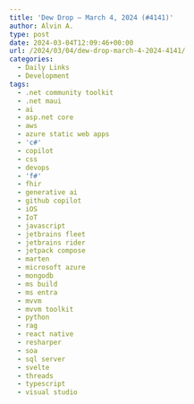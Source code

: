 ```yaml
---
title: 'Dew Drop – March 4, 2024 (#4141)'
author: Alvin A.
type: post
date: 2024-03-04T12:09:46+00:00
url: /2024/03/04/dew-drop-march-4-2024-4141/
categories:
  - Daily Links
  - Development
tags:
  - .net community toolkit
  - .net maui
  - ai
  - asp.net core
  - aws
  - azure static web apps
  - 'c#'
  - copilot
  - css
  - devops
  - 'f#'
  - fhir
  - generative ai
  - github copilot
  - iOS
  - IoT
  - javascript
  - jetbrains fleet
  - jetbrains rider
  - jetpack compose
  - marten
  - microsoft azure
  - mongodb
  - ms build
  - ms entra
  - mvvm
  - mvvm toolkit
  - python
  - rag
  - react native
  - resharper
  - soa
  - sql server
  - svelte
  - threads
  - typescript
  - visual studio
  - winrt
  - winui

---
```

### <a name="top"></a>Top Links

  * <a href="https://dev.to/azure/fine-tuning-fundamentals-generative-ai-for-beginners-v2-3lf9" target="_blank" rel="noopener">Fine-Tuning Fundamentals &#8211; Generative AI For Beginners (v2)</a> (Nitya Narasimhan)
  * <a href="https://jeremydmiller.com/2024/03/03/marten-7-0-is-released/" target="_blank" rel="noopener">Marten 7.0 is Released!</a> (Jeremy D. Miller)
  * <a href="https://jasonhaley.com/2024/02/27/azure-vector-search-ai-assistant/" target="_blank" rel="noopener">Demo Review: Azure Vector Search AI Assistant</a> (Jason Haley)
  * <a href="https://www.milanjovanovic.tech/blog/lightweight-in-memory-message-bus-using-dotnet-channels" target="_blank" rel="noopener">Lightweight In-Memory Message Bus Using .NET Channels</a> (Milan Jovanović)
  * <a href="http://feed.azuredevops.show/jared-parsons-designing-c-and-testing-a-compiler-episode-287" target="_blank" rel="noopener">Jared Parsons: Designing C# and Testing a Compiler &#8211; Azure DevOps Podcast Episode 287</a> (Jeffrey Palermo)
  * <a href="https://www.syncfusion.com/succinctly-free-ebooks/dotnet-maui-community-toolkit-succinctly?utm_source=alvinashcraft&utm_medium=email&utm_campaign=alvinashcraft_blog_edmmar24" target="_blank" rel="noopener">Free eBook: .NET MAUI Community Toolkit Succinctly</a> (Alessandro Del Sole)



### <a name="web"></a>Web & Cloud Development

  * <a href="https://svelte.dev/blog/whats-new-in-svelte-march-2024" target="_blank" rel="noopener">What&#8217;s new in Svelte: March 2024</a> (Dani Sandoval)
  * <a href="https://www.blueboxes.co.uk/managing-your-azure-resources-with-deployment-stacks/" target="_blank" rel="noopener">Managing your Azure Resources with Deployment Stacks</a> (John Kilmister)
  * <a href="https://bartwullems.blogspot.com/2024/03/azure-static-web-appassign-roles.html" target="_blank" rel="noopener">Azure Static Web App–Assign roles through an Azure Function</a> (Bart Wullems)
  * <a href="https://damienbod.com/2024/03/04/multi-client-blob-storage-access-using-asp-net-core-with-entra-id-authentication-and-rbac/" target="_blank" rel="noopener">Multi client blob storage access using ASP.NET Core with Entra ID authentication and RBAC</a> (Damien Bowden)
  * <a href="https://smashingmagazine.com/2024/03/modern-css-tooltips-speech-bubbles-part1/" target="_blank" rel="noopener">Modern CSS Tooltips And Speech Bubbles (Part 1)</a> (Temani Afif)
  * <a href="https://jamiemaguire.net/index.php/2024/03/03/an-intro-to-minimal-apis-with-asp-net-core-and-net8/?utm_source=rss&utm_medium=rss&utm_campaign=an-intro-to-minimal-apis-with-asp-net-core-and-net8" target="_blank" rel="noopener">An Intro to Minimal APIs with ASP.NET Core and .NET 8.0</a> (Jamie Maguire)
  * <a href="https://www.roundthecode.com/dotnet-tutorials/how-to-create-add-custom-middleware-aspnet-core" target="_blank" rel="noopener">How to create and add custom middleware in ASP.NET Core</a> (David Grace)
  * <a href="https://blog.postman.com/how-to-craft-a-great-measurable-developer-experience-for-your-apis/" target="_blank" rel="noopener">How to craft a great, measurable developer experience for your APIs</a> (Ankit)
  * <a href="https://blog.jetbrains.com/fleet/2024/02/fleet-1-31-improved-markdown-experience-additional-run-configuration-macros-support-for-vitest-and-more/" target="_blank" rel="noopener">Fleet 1.31: Improved Markdown Experience, Additional Run Configuration Macros, Support for Vitest, and More</a> (Daniela Bentrup)
  * <a href="https://www.theverge.com/2024/3/1/24087915/threads-api-hootsuite-techmeme-third-party" target="_blank" rel="noopener">Threads’ API is coming in June</a> (Emilia David)
  * <a href="http://healthcaresecprivacy.blogspot.com/2024/03/give-me-cyber-security-check-list-for.html" target="_blank" rel="noopener">Give me a cyber security check list for FHIR RESTful API Systems</a> (John Moehrke)



### <a name="silverlight"></a>WinUI, .NET MAUI & XAML

  * <a href="https://www.irisclasson.com/2024/02/29/debugging-maui-for-beginners-and-the-erroneous-cursor-position/" target="_blank" rel="noopener">Debugging MAUI for Beginners and the Erroneous Cursor Position</a> _and_ <a href="https://www.irisclasson.com/2024/03/01/element-shadow-not-showing-when-inside-a-scrollview-in-maui/" target="_blank" rel="noopener">Element Shadow Not Showing When Inside a ScrollView in MAUI</a> (Iris Classon)
  * <a href="https://formatexception.com/2024/03/a-light-tutorial-of-communitytoolkit-mvvm-and-dependency-injection/" target="_blank" rel="noopener">A light tutorial of CommunityToolkit.Mvvm and Dependency Injection</a> (Brian Mullen)
  * <a href="https://johnnys.news/2024/03/Revisited-WinUI-publishing-a-single-exe/" target="_blank" rel="noopener">Revisited &#8211; let‘s publish a WinUI 3 app as a single exe</a> (Joachim Leonfellner)



### <a name="dotnet"></a>Visual Studio & .NET

  * <a href="https://visualstudiomagazine.com/Articles/2024/03/01/data-clustering-using-som.aspx" target="_blank" rel="noopener">Data Clustering Using a Self-Organizing Map (SOM) with C#</a> (James McCaffrey)
  * <a href="https://blog.jetbrains.com/dotnet/2024/03/01/resharper-2024-1-eap-7/" target="_blank" rel="noopener">ReSharper 2024.1 EAP 7: Updates to C# and C++ Support</a> _and_ <a href="https://blog.jetbrains.com/dotnet/2024/03/01/rider-2024-1-eap-7/" target="_blank" rel="noopener">Rider 2024.1 EAP 7: C# Updates, New Product Icons, Bundled Kubernetes Plugin</a> (Alexander Kurakin)
  * <a href="https://code-maze.com/csharp-get-the-quarter-of-a-given-date/" target="_blank" rel="noopener">How to Get the Quarter of a Given Date in C#</a> (Martin Chege)
  * <a href="https://www.devleader.ca/2024/03/01/scrutor-in-c-3-simple-tips-to-level-up-dependency-injection/" target="_blank" rel="noopener">Scrutor in C# – 3 Simple Tips to Level Up Dependency Injection</a> _and_ <a href="https://www.devleader.ca/2024/03/03/how-to-use-polly-in-c-easily-handle-faults-and-retries/" target="_blank" rel="noopener">How To Use Polly In C#: Easily Handle Faults And Retries</a> (Nick Cosentino)
  * <a href="https://devblogs.microsoft.com/oldnewthing/20240301-00/?p=109468" target="_blank" rel="noopener">C++/WinRT performance trap: Switching to Windows Runtime too soon</a> (Raymond Chen)
  * <a href="https://techwatching.dev/posts/it-event-calendars" target="_blank" rel="noopener">Having Fun With IT Event Calendars</a> (Alexandre Nedelec)
  * <a href="https://bartwullems.blogspot.com/2024/03/configureawaitoptions-in-net-8.html" target="_blank" rel="noopener">ConfigureAwaitOptions in .NET 8</a> (Bart Wullems)
  * <a href="https://code-maze.com/dotnet-introduction-to-brighter/" target="_blank" rel="noopener">Introduction to Brighter in .NET</a> (Code Maze)
  * <a href="https://dotnettips.wordpress.com/2024/03/02/unveiling-spargine-8-a-comprehensive-guide-to-net-8-integration-and-exciting-feature-updates/" target="_blank" rel="noopener">Unveiling Spargine 8: A Comprehensive Guide to .NET 8 Integration and Exciting Feature Updates</a> (David McCarter)



### <a name="design"></a>Design, Methodology, AI & Testing

  * <a href="https://sourcesofinsight.com/ladder-of-inference/" target="_blank" rel="noopener">How To Use the Ladder of Inference to Avoid Cognitive Biases</a> (J.D. Meier)
  * <a href="https://www.zdnet.com/article/microsoft-unveils-copilot-lab-to-help-users-get-the-most-out-of-its-ai-assistant/#ftag=RSSbaffb68" target="_blank" rel="noopener">Microsoft unveils Copilot Lab to help users get the most out of its AI assistant</a> (Sabrina Ortiz)
  * <a href="https://devblogs.microsoft.com/dotnet/azure-migrate-application-and-code-assessment-march-2024-update/" target="_blank" rel="noopener">GitHub Copilot Analysis, Customized Rules, and more come to the Azure Migrate application and code assessment</a> (Mike Rousos)
  * <a href="https://blog.adobe.com/en/publish/2024/02/28/adobe-research-audio-creation-editing" target="_blank" rel="noopener">Here’s how generative AI is about to revolutionize audio creation and editing</a> (Adobe Research Team)
  * <a href="http://hollycummins.com/is-efficiency-a-good-thing-part-ii/" target="_blank" rel="noopener">Is Efficiency A Good Thing? Part II: All the Things That Can Go Wrong</a> (Holly Cummins)
  * <a href="https://blog.ploeh.dk/2024/03/04/the-four-tenets-of-soa-revisited/" target="_blank" rel="noopener">The four tenets of SOA revisited</a> (Mark Seemann)
  * <a href="https://dev.to/mikeyoung44/how-sora-actually-works-ch5" target="_blank" rel="noopener">How Sora (actually) works</a> (Mike Young)
  * <a href="http://blog.pamelafox.org/2024/03/rag-techniques-using-function-calling.html" target="_blank" rel="noopener">RAG techniques: Function calling for more structured retrieval</a> (Pamela Fox)
  * <a href="https://hex.pm/packages/diffie" target="_blank" rel="noopener">diffie &#8211; Library for making textual reports, similar to a simplified `diff` command-line utility, of the differences between two strings, or two lists of objects (of whatever type)</a> (Dave Aronson)



### <a name="mobile"></a>Mobile, IoT & Game Development

  * <a href="https://www.theverge.com/2024/3/1/24087513/spotify-epic-european-commission-letter-apple-dma" target="_blank" rel="noopener">Spotify and Epic criticize Apple’s iOS changes as ‘a mockery of the DMA’</a> (Emma Roth)
  * <a href="https://blog.jetbrains.com/kotlin/2024/02/compose-multiplatform-1-6-0-release/" target="_blank" rel="noopener">Compose Multiplatform 1.6.0 – Resources, UI Testing, iOS Accessibility, and Preview Annotation</a> (Sebastian Aigner)



### <a name="videos"></a>Screencasts & Videos

  * <a href="http://www.youtube.com/watch?v=BnrqXyBfm4A" target="_blank" rel="noopener">IoT Coffee Talk: Episode 198 &#8211; The Hype Fix (Live from MWC 2024) #mwc2024</a> (IoT Coffee Talk Crew)
  * <a href="http://www.youtube.com/watch?v=7kHSqJbRUr4" target="_blank" rel="noopener">FreeCodeSession &#8211; Episode 524</a> (Jason Bock)



### <a name="podcasts"></a>Podcasts

  * <a href="https://www.freecodecamp.org/news/podcast-ai-and-the-future-of-education-with-seth-goldin/" target="_blank" rel="noopener">freeCodeCamp Podcast – AI and the Future of Education with Seth Goldin</a> (Quincy Larson)
  * <a href="https://www.gonemobile.io/96" target="_blank" rel="noopener">Gone Mobile Podcast 96: Selling Jon on Reactive Extensions</a> (Jonathan Dick & Allan Ritchie)
  * <a href="https://soundcloud.com/awsdevelopers/episode-109-aws-certification-exam-prep-part-13-with-anya-derbakova-and-ted-trentler" target="_blank" rel="noopener">AWS Developers Podcast Episode 109 &#8211; AWS Certification Exam Prep &#8211; Part 1/6 with Anya Derbakova and Ted Trentler</a> and <a href="https://soundcloud.com/awsdevelopers/episode-110-aws-certification-exam-prep-part-23-with-anya-derbakova-and-ted-trentler" target="_blank" rel="noopener">Episode 110 &#8211; AWS Certification Exam Prep &#8211; Part 2/6 with Anya Derbakova and Ted Trentler</a> and <a href="https://soundcloud.com/awsdevelopers/episode-111-aws-certification-exam-prep-part-36-with-anya-derbakova-and-ted-trentler" target="_blank" rel="noopener">Episode 111 &#8211; AWS Certification Exam Prep &#8211; Part 3/6 with Anya Derbakova and Ted Trentler</a> (David Isbitski)
  * <a href="https://art19.com/shows/net-on-aws/episodes/a724506e-2e1d-4635-bac6-02dc0724aedd" target="_blank" rel="noopener">The .NET on AWS Show, Featuring Dennis Doomen!</a> (Brandon Minnick & Francois Bouteruche)
  * <a href="https://www.reactnativeradio.com/" target="_blank" rel="noopener">React Native Radio &#8211; The State of React Native survey with Bartłomiej Bukowski</a> (Bartłomiej Bukowski & Mazen Chami)
  * <a href="https://topenddevs.com/podcasts/adventures-in-devops/episodes/unraveling-tech-challenges-devops-reflections-disaster-recovery-and-financial-insights-devops-192" target="_blank" rel="noopener">Unraveling Tech Challenges: DevOps Reflections, Disaster Recovery, and Financial Insights &#8211; Adventures in DevOps 192</a> (Will Button & Warren Parad)
  * <a href="https://syntax.fm/737" target="_blank" rel="noopener">Syntax Podcast Episode 737: JSR: The New TypeScript Package Registry (NPM Killer)</a> (Wes Bos & Scott Tolinski)
  * <a href="https://www.codingblocks.net/podcast/multi-value-spatial-and-event-store-databases/" target="_blank" rel="noopener">Coding Blocks Podcast &#8211; Multi-Value, Spatial, and Event Store Databases</a> (Allen Underwood, Michael Outlaw & Joe Zack)
  * <a href="https://changelog.com/friends/33" target="_blank" rel="noopener">Changelog & Friends Podcast &#8211; Zed&#8217;s secret sauce</a> (Nathan Sobo, Jerod Santo & Adam Stacoviak)
  * <a href="http://azpodcast.azurewebsites.net/post/Episode-488-Express-Route-Monitoring" target="_blank" rel="noopener">Azure Podcast Episode 488- Express Route Monitoring</a> (Cynthia Kreng, Kendall Roden, Cale Teeter, Evan Basalik, Russell Young & Sujit D&#8217;Mello)
  * <a href="https://www.ageekleader.com/agl-354-hannah-ryu-and-veronica-shelton/" target="_blank" rel="noopener">AGL 354: Hannah Ryu and Veronica Shelton</a> (John Rouda)
  * <a href="https://oasisofcourage.com/158-how-to-minimize-regret-and-maximize-success-with-omar-halabieh-tech-director-at-amazon-payment-services/" target="_blank" rel="noopener">The Happy Engineer Podcast #158: How to Minimize Regret and Maximize Success with Omar Halabieh | Tech Director at Amazon Payment Services</a> (Max Ahumada)
  * <a href="https://talkpython.fm/episodes/show/451/djangonauts-ready-for-blast-off" target="_blank" rel="noopener">Talk Python to Me #451: Djangonauts, Ready for Blast-Off</a> (Michael Kennedy)



### <a name="events"></a>Community & Events

  * <a href="https://kurtsh.com/2024/03/03/training-vslive-from-zero-to-net-maui-2-day-hands-on-training-march-19-20-2024/" target="_blank" rel="noopener">TRAINING: VSLive! “From Zero to .NET MAUI” – 2-Day Hands-On Training – March 19-20, 2024</a> (Kurt Shintaku)
  * <a href="https://dev.to/thomasbnt/time-to-share-your-rss-feeds-4f28" target="_blank" rel="noopener">Time to share your RSS feeds ❤️</a> (Thomas Bnt)
  * <a href="https://build.microsoft.com/en-US/home" target="_blank" rel="noopener">Microsoft Build 2024 &#8211; Save the date (In Seattle and Online: May 21-23, 2024 PT)</a> (Microsoft)



### <a name="sql"></a>Database

  * <a href="https://www.mssqltips.com/sqlservertip/7918/sql-server-plan-cache-bloat-performance-impacts/" target="_blank" rel="noopener">SQL Server Plan Cache Bloat Performance Impacts</a> (Mehdi Ghapanvari)
  * <a href="https://www.red-gate.com/simple-talk/databases/nosql/building-mongodb-aggregations/" target="_blank" rel="noopener">Building MongoDB Aggregations</a> (Robert Sheldon)
  * <a href="https://erikdarling.com/why-multiple-seeks-are-slower-for-some-sql-server-queries/" target="_blank" rel="noopener">Why Multiple Seeks Are Slower For Some SQL Server Queries</a> (Erik Darling)



### <a name="misc"></a>Miscellaneous

  * <a href="https://www.red-gate.com/simple-talk/opinion/career/the-value-of-conference-speaking/" target="_blank" rel="noopener">The Value of Conference Speaking</a> (Jason Romans)
  * <a href="https://www.theverge.com/2024/3/1/24084671/volkswagen-id7-review-ev-sedan-specs-price-photos" target="_blank" rel="noopener">Volkswagen ID.7 review: a superior EV that happens to be a sedan</a> (Tim Stevens)



### <a name="links"></a>More Link Collections

  * <a href="https://blog.cwa.me.uk/2024/03/04/the-morning-brew-3894/" target="_blank" rel="noopener">The Morning Brew #3894</a> (Chris Alcock)
  * <a href="https://www.telerik.com/blogs/sands-maui-issue-135" target="_blank" rel="noopener">Sands of MAUI: Issue #135</a> (Sam Basu)
  * <a href="https://sergeytihon.com/2024/03/02/f-weekly-9-2024-should-hedgehog-be-an-official-f-mascot/" target="_blank" rel="noopener">F# Weekly #9, 2024 – Should Hedgehog be an official F# mascot?</a> (Sergey Tihon)
  * <a href="https://code-maze.com/code-maze-weekly-204/" target="_blank" rel="noopener">Code Maze Weekly #204</a> (Vladimir Pecanac)
  * <a href="https://newsletter.csharpdigest.net/p/net-performance-optimization-deferred-allocations" target="_blank" rel="noopener">C# Digest &#8211; .NET Performance Optimization: Deferred Allocations</a> (Jakub Chodounsky)
  * <a href="https://tympanus.net/codrops/collective/collective-817/" target="_blank" rel="noopener">Collective #817</a> (Manoela Ilic)



### <a name="shelf"></a>The Geek Shelf

<a href="https://www.amazon.com/dp/1835089984/?tag=amavin-20" target="_blank" rel="noopener"><img decoding="async" align="left" style="margin: 0px 4px 0px 0px; border: 0px currentcolor; border-image: none; float: left; display: inline; background-image: none;" src="https://m.media-amazon.com/images/I/51WbrSz58FL._SS135_.jpg" border="0" /></a>&nbsp;<a href="https://www.amazon.com/dp/1835089984/?tag=amavin-20" target="_blank" rel="noopener">Refactoring with C#</a> (Matt Eland) _&#8211; Referral Link_